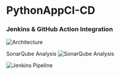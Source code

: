 # PythonAppCI-CD    

### Jenkins & GitHub Action Integration

![Architecture](https://github.com/user-attachments/assets/b2877e74-e53b-48eb-bb5c-2a932cdb4632)


SonarQube Analysis
![SonarQube Analysis](https://github.com/user-attachments/assets/9596ce26-9542-44fd-93a7-ac50085bd7f0)


![Jenkins Pipeline](https://github.com/user-attachments/assets/a51da73a-f602-4f18-aa92-a8bd74c76f3e)

